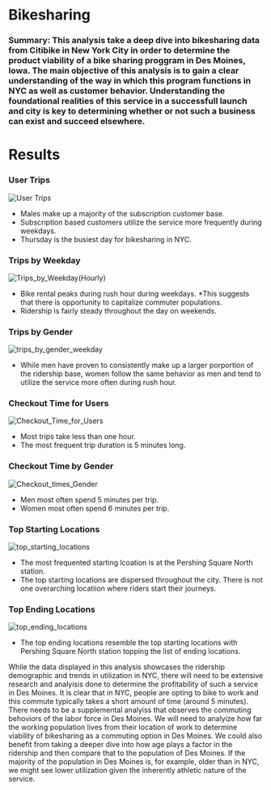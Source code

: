 # Bikesharing

### Summary: This analysis take a deep dive into bikesharing data from Citibike in New York City in order to determine the product viability of a bike sharing proggram in Des Moines, Iowa. The main objective of this analysis is to gain a clear understanding of the way in which this program functions in NYC as well as customer behavior. Understanding the foundational realities of this service in a successfull launch and city is key to determining whether or not such a business can exist and succeed elsewhere.


# Results 

### User Trips
![User Trips](https://user-images.githubusercontent.com/89872154/147603593-5d55c1b6-47f6-45c1-8e0e-f4b7dbb6f5eb.png)
* Males make up a majority of the subscription customer base. 
* Subscription based customers utilize the service more frequently during weekdays. 
* Thursday is the busiest day for bikesharing in NYC. 

### Trips by Weekday
![Trips_by_Weekday(Hourly)](https://user-images.githubusercontent.com/89872154/147603636-628526c2-e1aa-4f23-9cf0-4a9843776625.png)
* Bike rental peaks during rush hour during weekdays. 
*This suggests that there is opportunity to capitalize commuter populations. 
* Ridership is fairly steady throughout the day on weekends. 

### Trips by Gender
![trips_by_gender_weekday](https://user-images.githubusercontent.com/89872154/147603648-f7226835-22e0-4570-83dc-4cec812f68d2.png)
* While men have proven to consistently make up a larger porportion of the ridership base, women follow the same behavior as men and tend to utilize the service more often during rush hour. 

### Checkout Time for Users
![Checkout_Time_for_Users](https://user-images.githubusercontent.com/89872154/147603667-bb4f6ec8-6184-4e74-a308-f0188a84b447.png)
* Most trips take less than one hour. 
* The most frequent trip duration is 5 minutes long. 

### Checkout Time by Gender
![Checkout_times_Gender](https://user-images.githubusercontent.com/89872154/147603681-2f9912d3-b74f-44f4-88c5-26da02f101fe.png)
* Men most often spend 5 minutes per trip. 
* Women most often spend 6 minutes per trip. 

### Top Starting Locations
![top_starting_locations](https://user-images.githubusercontent.com/89872154/147603703-865eb501-4559-4d72-bddb-5861c9f39fa0.png)
* The most frequented starting lcoation is at the Pershing Square North station. 
* The top starting locations are dispersed throughout the city. There is not one overarching locatiion where riders start their journeys. 

### Top Ending Locations
![top_ending_locations](https://user-images.githubusercontent.com/89872154/147603710-3d420e2f-aafe-46de-a4ac-cbd2242112a5.png)
* The top ending locations resemble the top starting locations with Pershing Square North station topping the list of ending locations. 

While the data displayed in this analysis showcases the ridership demographic and trends in utilization in NYC, there will need to be extensive research and analyisis done to determine the profitability of such a service in Des Moines. It is clear that in NYC, people are opting to bike to work and this commute typically takes a short amount of time (around 5 minutes). There needs to be a supplemental analyiss that observes the commuting behoviors of the labor force in Des Moines. We will need to analyize how far the working population lives from their location of work to determine viability of bikesharing as a commuting option in Des Moines. We could also benefit from taking a deeper dive into how age plays a factor in the ridership and then compare that to the population of Des Moines. If the majority of the population in Des Moines is, for example, older than in NYC, we might see lower utilization given the inherently athletic nature of the service. 
